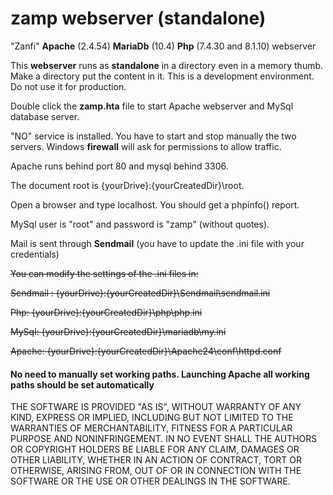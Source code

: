 # zamp webserver (standalone)
"Zanfi" **Apache** (2.4.54) **MariaDb** (10.4) **Php** (7.4.30 and 8.1.10) webserver

This **webserver** runs as **standalone** in a directory even in a memory thumb. Make a directory put the content in it. This is a development environment. Do not use it for production.

Double click the **zamp.hta** file to start Apache webserver and MySql database server.

"NO" service is installed. You have to start and stop manually the two servers. Windows **firewall** will ask for permissions to allow traffic.

Apache runs behind port 80 and mysql behind 3306.

The document root is {yourDrive}:\{yourCreatedDir}\root.

Open a browser and type localhost. You should get a phpinfo() report.

MySql user is "root" and password is "zamp" (without quotes).

Mail is sent through **Sendmail** (you have to update the .ini file with your credentials)

~~You can modify the settings of the .ini files in:~~

~~Sendmail : {yourDrive}:\{yourCreatedDir}\Sendmail\sendmail.ini~~

~~Php: {yourDrive}:\{yourCreatedDir}\php\php.ini~~

~~MySql: {yourDrive}:\{yourCreatedDir}\mariadb\my.ini~~

~~Apache: {yourDrive}:\{yourCreatedDir}\Apache24\conf\httpd.conf~~

#### No need to manually set working paths. Launching Apache all working paths should be set automatically

THE SOFTWARE IS PROVIDED "AS IS", WITHOUT WARRANTY OF ANY KIND, EXPRESS OR IMPLIED, INCLUDING BUT NOT LIMITED TO THE WARRANTIES OF MERCHANTABILITY, FITNESS FOR A PARTICULAR PURPOSE AND NONINFRINGEMENT. IN NO EVENT SHALL THE AUTHORS OR COPYRIGHT HOLDERS BE LIABLE FOR ANY CLAIM, DAMAGES OR OTHER LIABILITY, WHETHER IN AN ACTION OF CONTRACT, TORT OR OTHERWISE, ARISING FROM, OUT OF OR IN CONNECTION WITH THE SOFTWARE OR THE USE OR OTHER DEALINGS IN THE SOFTWARE.

